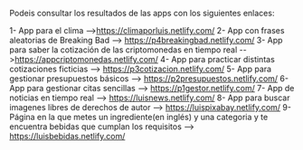 Podeis consultar los resultados de las apps con los siguientes enlaces:

  1- App para el clima -->https://climaporluis.netlify.com/ 
  2- App con frases aleatorias de Breaking Bad --> https://p4breakingbad.netlify.com/
  3- App para saber la cotización de las criptomonedas en tiempo real -->https://appcriptomonedas.netlify.com/
  4- App para practicar distintas cotizaciones ficticias --> https://p3cotizacion.netlify.com/
  5- App para gestionar presupuestos básicos --> https://p2presupuestos.netlify.com/
  6- App para gestionar citas sencillas --> https://p1gestor.netlify.com/
  7- App de noticias en tiempo real --> https://luisnews.netlify.com/
  8- App para buscar imagenes libres de derechos de autor --> https://luispixabay.netlify.com/
  9- Página en la que metes un ingrediente(en inglés) y una categoria y te encuentra bebidas que cumplan los requisitos -->             https://luisbebidas.netlify.com/
